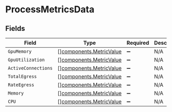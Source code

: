 # ProcessMetricsData


## Fields

| Field                                                              | Type                                                               | Required                                                           | Description                                                        |
| ------------------------------------------------------------------ | ------------------------------------------------------------------ | ------------------------------------------------------------------ | ------------------------------------------------------------------ |
| `GpuMemory`                                                        | [][components.MetricValue](../../models/components/metricvalue.md) | :heavy_minus_sign:                                                 | N/A                                                                |
| `GpuUtilization`                                                   | [][components.MetricValue](../../models/components/metricvalue.md) | :heavy_minus_sign:                                                 | N/A                                                                |
| `ActiveConnections`                                                | [][components.MetricValue](../../models/components/metricvalue.md) | :heavy_minus_sign:                                                 | N/A                                                                |
| `TotalEgress`                                                      | [][components.MetricValue](../../models/components/metricvalue.md) | :heavy_minus_sign:                                                 | N/A                                                                |
| `RateEgress`                                                       | [][components.MetricValue](../../models/components/metricvalue.md) | :heavy_minus_sign:                                                 | N/A                                                                |
| `Memory`                                                           | [][components.MetricValue](../../models/components/metricvalue.md) | :heavy_minus_sign:                                                 | N/A                                                                |
| `CPU`                                                              | [][components.MetricValue](../../models/components/metricvalue.md) | :heavy_minus_sign:                                                 | N/A                                                                |